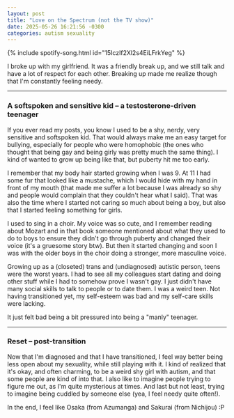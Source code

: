 ```yaml
---
layout: post
title: "Love on the Spectrum (not the TV show)"
date: 2025-05-26 16:21:56 -0300
categories: autism sexuality
---
```


{% include spotify-song.html id="15Iczlf2Xl2s4EiLFrkYeg" %}

I broke up with my girlfriend. It was a friendly break up, and we still talk and have a lot of respect
for each other. Breaking up made me realize though that I'm constantly feeling needy. 

-------------------------------------------------------------------------------
### A softspoken and sensitive kid – a testosterone-driven teenager

If you ever read my posts, you know I used to be a shy, nerdy, very sensitive and softspoken kid. That would always make me
an easy target for bullying, especially for people who were homophobic (the ones who thought that being gay and
being girly was pretty much the same thing). I kind of wanted to grow up being like that, but puberty hit me too early.

I remember that my body hair started growing when I was 9. At 11 I had some fur that looked like a mustache, which I would
hide with my hand in front of my mouth (that made me suffer a lot because I was already so shy and people would complain that
they couldn't hear what I said). That was also the time where I started not caring so much about being a boy, but also that I
started feeling something for girls. 

I used to sing in a choir. My voice was so cute, and I remember reading about Mozart and in that book someone mentioned about
what they used to do to boys to ensure they didn't go through puberty and changed their voice (it's a gruesome story btw).
But then it started changing and soon I was with the older boys in the choir doing a stronger, more masculine voice. 

Growing up as a (closeted) trans and (undiagnosed) autistic person, teens were the worst years. I had to see all my colleagues
start dating and doing other stuff while I had to somehow prove I wasn't gay. I just didn't have many social skills to talk
to people or to date them. I was a weird teen. Not having transitioned yet, my self-esteem was bad and my self-care skills were
lacking.

It just felt bad being a bit pressured into being a "manly" teenager. 

-------------------------------------------------------------------------------
### Reset – post-transition

Now that I'm diagnosed and that I have transitioned, I feel way better being less open about my sexuality, while still playing
with it. I kind of realized that it's okay, and often charming, to be a weird shy girl with autism, and that some people are kind
of into that. I also like to imagine people trying to figure me out, as I'm quite mysterious at times. And last but not least,
trying to imagine being cuddled by someone else (yea, I feel needy quite often!).

In the end, I feel like Osaka (from Azumanga) and Sakurai (from Nichijou) :P

